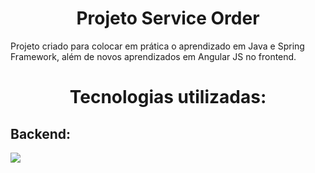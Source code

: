 <h1 align="center"> Projeto Service Order </h1>

<p>Projeto criado para colocar em prática o aprendizado em Java e Spring Framework, além de novos aprendizados em Angular JS no frontend.</p>

<h1 align="center"> Tecnologias utilizadas: </h1>

<h2> Backend: </h2>

<img src="https://img.shields.io/static/v1?label=Java&message=Rocketseat&color=2451950&style=for-the-badge&logo=ghost"/>

